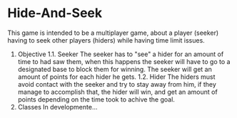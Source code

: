 # Hide-And-Seek
This game is intended to be a multiplayer game, about a player (seeker) having to seek other players (hiders) while having time limit issues.

1. Objective
  1.1. Seeker
      The seeker has to "see" a hider for an amount of time to had saw them, when this happens the seeker will have to go to a designated       base to block them for winning. The seeker will get an amount of points for each hider he gets.
  1.2. Hider
      The hiders must avoid contact with the seeker and try to stay away from him, if they manage to accomplish that, the hider will win, and       get an amount of points depending on the time took to achive the goal.
2. Classes
    In developmente...

